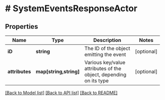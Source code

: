# # SystemEventsResponseActor

## Properties

Name | Type | Description | Notes
------------ | ------------- | ------------- | -------------
**iD** | **string** | The ID of the object emitting the event | [optional] 
**attributes** | **map[string,string]** | Various key/value attributes of the object, depending on its type | [optional] 

[[Back to Model list]](../../README.md#documentation-for-models) [[Back to API list]](../../README.md#documentation-for-api-endpoints) [[Back to README]](../../README.md)


